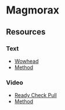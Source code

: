 # Magmorax

## Resources

### Text

* [Wowhead](https://www.wowhead.com/guide/raids/aberrus-the-shadowed-crucible/magmorax-strategy)
* [Method](https://www.method.gg/guides/aberrus-the-shadowed-crucible/magmorax-heroic)

### Video

* [Ready Check Pull](https://www.youtube.com/watch?v=p2KLPg5Fql0)
* [Method](https://www.youtube.com/watch?v=dU09e6TxbaI)
